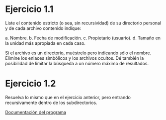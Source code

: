 # Ejercicio 1.1

Liste el contenido estricto (o sea, sin recursividad) de su directorio personal y de cada archivo contenido indique:

a. Nombre.
b. Fecha de modificación.
c. Propietario (usuario).
d. Tamaño en la unidad más apropiada en cada caso.

Si el archivo es un directorio, muéstrelo pero indicando sólo el nombre. Elimine los enlaces simbólicos y los archivos ocultos. Dé también la posibilidad de limitar la búsqueda a un número máximo de resultados.

# Ejercicio 1.2

Resuelva lo mismo que en el ejercicio anterior, pero entrando recursivamente dentro de los subdirectorios.

[Documentación del programa](https://josem-dam.github.io/ej1_1)